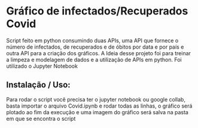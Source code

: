 # Gráfico de infectados/Recuperados Covid

Script feito em python consumindo duas APIs, uma API que fornece o número de infectados, de recuperados e de óbitos por data e por país e outra API para a criação dos gráficos.
A Ideia desse projeto foi para treinar a limpeza e modelagem de dados e a utilização de APIs em python.
Foi utilizado o Jupyter Notebook

## Instalação / Uso:
Para rodar o script você precisa ter o jupyter notebook ou google collab, basta importar o arquivo Covid.ipynb e rodar todas as linhas, o gráfico será plotado ao fim da execução e uma imagem do gráfico será salva na pasta em que se encontra o script
